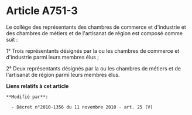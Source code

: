 # Article A751-3

Le collège des représentants des chambres de commerce et d'industrie et des       chambres de métiers et de l'artisanat de
région est composé comme suit : 

1° Trois représentants désignés par la ou les chambres de commerce et d'industrie parmi leurs membres élus ; 

2° Deux représentants désignés par la ou les       chambres de métiers et de l'artisanat de région parmi leurs membres élus.

**Liens relatifs à cet article**

	**Modifié par**:

	  - Décret n°2010-1356 du 11 novembre 2010 - art. 25 (V)
